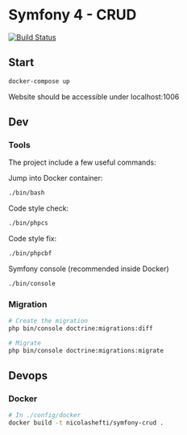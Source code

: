 # Symfony 4 - CRUD

[![Build Status](https://travis-ci.org/nicolashefti/symfony4-crud.svg?branch=master)](https://travis-ci.org/nicolashefti/symfony4-crud)

## Start

```bash
docker-compose up
```

Website should be accessible under localhost:1006

## Dev

### Tools

The project include a few useful commands:

Jump into Docker container:

```bash
./bin/bash
```

Code style check:

```bash
./bin/phpcs
```

Code style fix:

```bash
./bin/phpcbf
```

Symfony console (recommended inside Docker)

```bash
./bin/console
```

### Migration

```bash
# Create the migration
php bin/console doctrine:migrations:diff

# Migrate
php bin/console doctrine:migrations:migrate
```

## Devops

### Docker

```bash
# In ./config/docker
docker build -t nicolashefti/symfony-crud .
```
